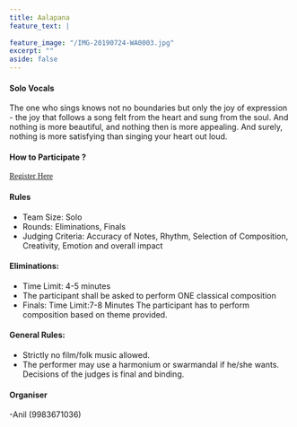 ```yaml
---
title: Aalapana
feature_text: |
  
feature_image: "/IMG-20190724-WA0003.jpg"
excerpt: ""
aside: false
---
```

#### Solo Vocals
The one who sings knows not no boundaries but only the joy of expression - the joy that follows a song felt from the heart and sung from the soul. And nothing is more beautiful, and nothing then is more appealing. And surely, nothing is more satisfying than singing your heart out loud.

#### How to Participate ?
[<span style="font-family:Papyrus; font-size:1em;">Register Here</span>](https://forms.gle/KdcxcBhTjBirV6pH8 "Event Registration link") 

#### Rules
* Team Size: Solo
* Rounds: Eliminations, Finals
* Judging Criteria: Accuracy of Notes, Rhythm, Selection of Composition, Creativity, Emotion and overall impact

#### Eliminations:
* Time Limit: 4-5 minutes
* The participant shall be asked to perform ONE classical  composition
* Finals:
Time Limit:7-8 Minutes The participant has to perform composition based on theme provided. 

#### General Rules:
* Strictly no film/folk music allowed.
* The performer may use a harmonium or swarmandal if he/she wants.
Decisions of the judges is final and binding.

#### Organiser
-Anil (9983671036)

```
